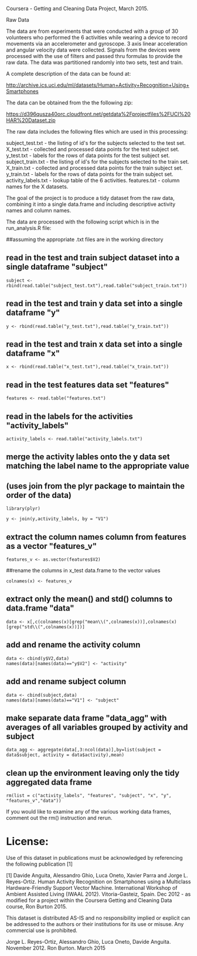 
Coursera - Getting and Cleaning Data Project, March 2015.


Raw Data

The data are from experiments that were conducted with a group of 30 volunteers who performed the 6 activities while wearing a device to record movements via an accelerometer and gyroscope.  3 axis linear acceleration and angular velocity data were collected.  Signals from the devices were processed with the use of filters and passed thru formulas to provide the raw data.  The data was partitioned randomly into two sets, test and train.

A complete description of the data can be found at: 

http://archive.ics.uci.edu/ml/datasets/Human+Activity+Recognition+Using+Smartphones 

The data can be obtained from the the following zip: 

https://d396qusza40orc.cloudfront.net/getdata%2Fprojectfiles%2FUCI%20HAR%20Dataset.zip 


The raw data includes the following files which are used in this processing:

subject_test.txt - the listing of id's for the subjects selected to the test set.
X_test.txt - collected and processed data points for the test subject set.
y_test.txt - labels for the rows of data points for the test subject set.
subject_train.txt - the listing of id's for the subjects selected to the train set.
X_train.txt - collected and processed data points for the train subject set.
y_train.txt - labels for the rows of data points for the train subject set.
activity_labels.txt - lookup table of the 6 activities.
features.txt - column names for the X datasets.


The goal of the project is to produce a tidy dataset from the raw data, combining it into a single data.frame and including descriptive activity names and column names.

The data are processed with the following script which is in the run_analysis.R file:


##assuming the appropriate .txt files are in the working directory


## read in the test and train subject dataset into a single dataframe "subject"

	subject <- rbind(read.table("subject_test.txt"),read.table("subject_train.txt"))


## read in the test and train y data set into a single dataframe "y"

	y <- rbind(read.table("y_test.txt"),read.table("y_train.txt"))


## read in the test and train x data set into a single dataframe "x"

	x <- rbind(read.table("x_test.txt"),read.table("x_train.txt"))


## read in the test features data set "features"

	features <- read.table("features.txt")


## read in the labels for the activities "activity_labels"

	activity_labels <- read.table("activity_labels.txt")


## merge the activity lables onto the y data set matching the label name to the appropriate value
## (uses join from the plyr package to maintain the order of the data)

	library(plyr)

	y <- join(y,activity_labels, by = "V1")


## extract the column names column from features as a vector "features_v"

	features_v <- as.vector(features$V2)


##rename the columns in x_test data.frame to the vector values

	colnames(x) <- features_v


## extract only the mean() and std() columns to data.frame "data"

	data <- x[,c(colnames(x)[grep("mean\\(",colnames(x))],colnames(x)[grep("std\\(",colnames(x))])]


## add and rename the activity column

	data <- cbind(y$V2,data)
	names(data)[names(data)=="y$V2"] <- "activity"


## add and rename subject column

	data <- cbind(subject,data)
	names(data)[names(data)=="V1"] <- "subject"


## make separate data frame "data_agg" with averages of all variables grouped by activity and subject

	data_agg <- aggregate(data[,3:ncol(data)],by=list(subject = data$subject, activity = data$activity),mean)


## clean up the environment leaving only the tidy aggregated data frame

	rm(list = c("activity_labels", "features", "subject", "x", "y", "features_v","data"))

If you would like to examine any of the various working data frames, comment out the rm() instruction and rerun.






License:
========
Use of this dataset in publications must be acknowledged by referencing the following publication [1] 

[1] Davide Anguita, Alessandro Ghio, Luca Oneto, Xavier Parra and Jorge L. Reyes-Ortiz. Human Activity Recognition on Smartphones using a Multiclass Hardware-Friendly Support Vector Machine. International Workshop of Ambient Assisted Living (IWAAL 2012). Vitoria-Gasteiz, Spain. Dec 2012 - as modified for a project within the Coursera Getting and Cleaning Data course, Ron Burton 2015.

This dataset is distributed AS-IS and no responsibility implied or explicit can be addressed to the authors or their institutions for its use or misuse. Any commercial use is prohibited.

Jorge L. Reyes-Ortiz, Alessandro Ghio, Luca Oneto, Davide Anguita. November 2012.
Ron Burton. March 2015